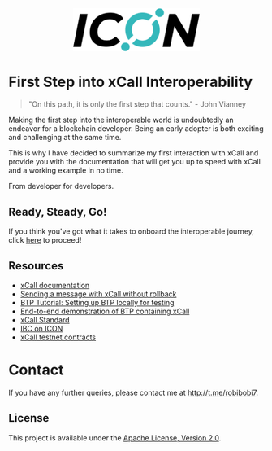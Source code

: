 <p align="center" >
  <img
    width="250px"
    src="./icon_img.png" 
    alt="Icon logo">
</p>

# First Step into xCall Interoperability

> "On this path, it is only the first step that counts." - John Vianney

Making the first step into the interoperable world is undoubtedly an endeavor for a blockchain developer. Being an early adopter is both exciting and challenging at the same time.

This is why I have decided to summarize my first interaction with xCall and provide you with the documentation that will get you up to speed with xCall and a working example in no time.

From developer for developers.

## Ready, Steady, Go!

If you think you've got what it takes to onboard the interoperable journey, click [here](docs/STARTING_WITH_XCALL.md) to proceed!

## Resources

- [xCall documentation](https://docs.icon.community/cross-chain-communication/xcall)
- [Sending a message with xCall without rollback](https://docs.icon.community/cross-chain-communication/xcall/sending-a-message-with-xcall)
- [BTP Tutorial: Setting up BTP locally for testing ](https://icon.community/tutorials/btp-tutorial-setting-up-btp-locally-for-testing/)
- [End-to-end demonstration of BTP containing xCall](https://github.com/icon-project/btp2/tree/main/e2edemo)
- [xCall Standard](https://github.com/icon-project/IIPs/blob/master/IIPS/iip-52.md)
- [IBC on ICON](https://github.com/icon-project/IBC-Integration)
- [xCall testnet contracts](https://docs.icon.community/cross-chain-communication/blockchain-transmission-protocol-btp)

# Contact

If you have any further queries, please contact me at http://t.me/robibobi7.

## License

This project is available under the [Apache License, Version 2.0](LICENSE).
